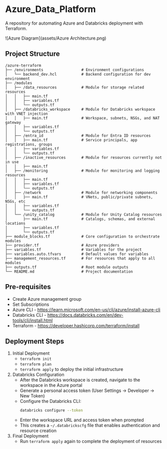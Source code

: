 # Azure_Data_Platform

A repository for automating Azure and Databricks deployment with Terraform.

![Azure Diagram](assets/Azure Architecture.png)

## Project Structure

```
/azure-terraform
├── /environments                 # Environment configurations
│   └── backend_dev.hcl           # Backend configuration for dev environment
├── /modules
│   ├── /data_resources           # Module for storage related resources
│   │   ├── main.tf
│   │   ├── variables.tf
│   │   └── outputs.tf
│   ├── /databricks_workspace     # Module for Databricks workspace with VNET injection
│   │   ├── main.tf               # Workspace, subnets, NSGs, and NAT gateway
│   │   ├── variables.tf
│   │   └── outputs.tf
│   ├── /entra_id                 # Module for Entra ID resources
│   │   ├── main.tf               # Service principals, app registrations, groups
│   │   ├── variables.tf
│   │   └── outputs.tf
│   ├── /inactive_resources       # Module for resources currently not in use
│   │   ├── main.tf
│   ├── /monitoring               # Module for monitoring and logging resources
│   │   ├── main.tf
│   │   ├── variables.tf
│   │   └── outputs.tf
│   ├── /network                  # Module for networking components
│   │   ├── main.tf               # VNets, public/private subnets, NSGs, etc
│   │   ├── variables.tf
│   │   └── outputs.tf
│   └── /unity_catalog            # Module for Unity Catalog resources
│       ├── main.tf               # Catalogs, schemas, and external locations
│       ├── variables.tf
│       └── outputs.tf
├── module_blocks.tf              # Core configuration to orchestrate modules
├── provider.tf                   # Azure providers
├── variables.tf                  # Variables for the project
├── variables.auto.tfvars         # Default values for variables
├── management_resources.tf       # For resources that apply to all modules
├── outputs.tf                    # Root module outputs
└── README.md                     # Project documentation

```

## Pre-requisites

- Create Azure management group
- Set Subscriptions
- Azure CLI - https://learn.microsoft.com/en-us/cli/azure/install-azure-cli
- Databricks CLI - https://docs.databricks.com/en/dev-tools/cli/install.html
- Terraform - https://developer.hashicorp.com/terraform/install

## Deployment Steps

1. Initial Deployment
   - `terraform init`
   - `terraform plan`
   - `terraform apply` to deploy the initial infrastructure
2. Databricks Configuration
   - After the Databricks workspace is created, navigate to the workspace in the Azure portal
   - Generate a personal access token (User Settings → Developer → New Token)
   - Configure the Databricks CLI:
     ```bash
     databricks configure --token
     ```
   - Enter the workspace URL and access token when prompted
   - This creates a `~/.databrickscfg` file that enables authentication and resource creation
3. Final Deployment
   - Run `terraform apply` again to complete the deployment of resources
